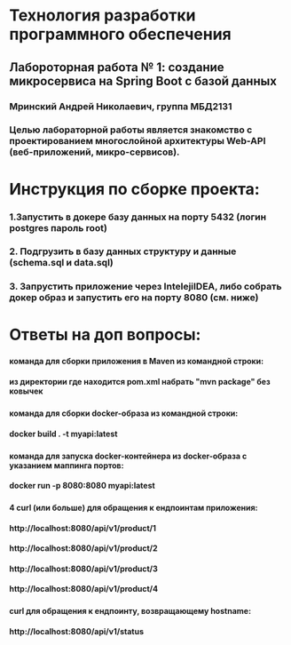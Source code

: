 # Технология разработки программного обеспечения
## Лабороторная работа № 1: создание микросервиса на Spring Boot с базой данных
### Мринский Андрей Николаевич, группа МБД2131
### Целью лабораторной работы является знакомство с проектированием многослойной архитектуры Web-API (веб-приложений, микро-сервисов).
#
#
# Инструкция по сборке проекта:
###
### 1.Запустить в докере базу данных на порту 5432 (логин postgres пароль root)
### 2. Подгрузить в базу данных структуру и данные (schema.sql и data.sql)
### 3. Запрустить приложение через IntelejiIDEA, либо собрать докер образ и запустить его на порту 8080 (см. ниже)
#
# Ответы на доп вопросы:
###
#### команда для сборки приложения в Maven из командной строки:
#### из директории где находится pom.xml набрать  "mvn package" без ковычек
###
#### команда для сборки docker-образа из командной строки:
#### docker build . -t myapi:latest
###
#### команда для запуска docker-контейнера из docker-образа с указанием маппинга портов:
#### docker run -p 8080:8080 myapi:latest
###
#### 4 curl (или больше) для обращения к ендпоинтам приложения:
#### http://localhost:8080/api/v1/product/1
#### http://localhost:8080/api/v1/product/2
#### http://localhost:8080/api/v1/product/3
#### http://localhost:8080/api/v1/product/4
###
#### curl для обращения к ендпоинту, возвращающему hostname:
#### http://localhost:8080/api/v1/status
